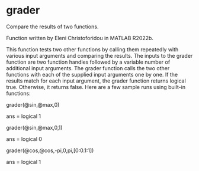 # grader
Compare the results of two functions.

Function written by Eleni Christoforidou in MATLAB R2022b.

This function tests two other functions by calling them repeatedly with various input arguments and comparing the results. The inputs to the grader function are two function handles followed by a variable number of additional input arguments. The grader function calls the two other functions with each of the supplied input arguments one by one. If the results match for each input argument, the grader function returns logical true. Otherwise, it returns false. Here are a few sample runs using built-in functions:

grader(@sin,@max,0)

ans =  logical 1



grader(@sin,@max,0,1)

ans =  logical 0



grader(@cos,@cos,-pi,0,pi,[0:0.1:1])

ans =  logical 1
